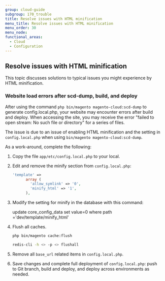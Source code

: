 ```yaml
---
group: cloud-guide
subgroup: 170_trouble
title: Resolve issues with HTML minification
menu_title: Resolve issues with HTML minification
menu_order: 30
menu_node:
functional_areas:
  - Cloud
  - Configuration
---
```


## Resolve issues with HTML minification

This topic discusses solutions to typical issues you might experience by HTML minification.

### Website load errors after scd-dump, build, and deploy

<!-- This issue will be resolved with a later release. -->
After using the command `php bin/magento magento-cloud:scd-dump` to generate config.local.php, your website may encounter errors after build and deploy. When accessing the site, you may receive the error "failed to open stream: No such file or directory" for a series of files.

The issue is due to an issue of enabling HTML minification and the setting in `config.local.php` when using `bin/magento magento-cloud:scd-dump`.

As a work-around, complete the following:

1. Copy the file `app/etc/config.local.php` to your local.
2. Edit and remove the minify section from `config.local.php`:

    ```php
    'template' =>
          array (
            'allow_symlink' => '0',
            'minify_html' => '1',
          ),
    ```

2. Modify the setting for minify in the database with this command:

      update core_config_data set value=0 where path ='dev/template/minify_html'
3. Flush all caches.

    ```bash
    php bin/magento cache:flush
    ```

    ```bash
    redis-cli -h <> -p <> flushall
    ```

4. Remove all `base_url` related items in `config.local.php`.
5. Save changes and complete full deployment of `config.local.php`: push to Git branch, build and deploy, and deploy across environments as needed.
